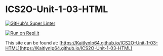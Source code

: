 # ICS2O-Unit-1-03-HTML

[![GitHub's Super Linter](https://github.com/KaitlynIp64/ICS2O-Unit-1-03-HTML/workflows/GitHub's%20Super%20Linter/badge.svg)](https://github.com/KaitlynIp64/ICS2O-Unit-1-03-HTML/actions)

[![Run on Repl.it](https://repl.it/badge/github/KaitlynIp64/ICS2O-Unit-1-03-HTML)](https://repl.it/github/KaitlynIp64/ICS2O-Unit-1-03-HTML)

This site can be found at: [https://KaitlynIp64.github.io/ICS2O-Unit-1-03-HTML](https://KaitlynIp64.github.io/ICS2O-Unit-1-03-HTML)
